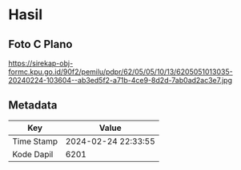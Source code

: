 # Hasil

## Foto C Plano

https://sirekap-obj-formc.kpu.go.id/90f2/pemilu/pdpr/62/05/05/10/13/6205051013035-20240224-103604--ab3ed5f2-a71b-4ce9-8d2d-7ab0ad2ac3e7.jpg


## Metadata

| Key        | Value               |
| ---------- | ------------------- |
| Time Stamp | 2024-02-24 22:33:55 |
| Kode Dapil | 6201                |




